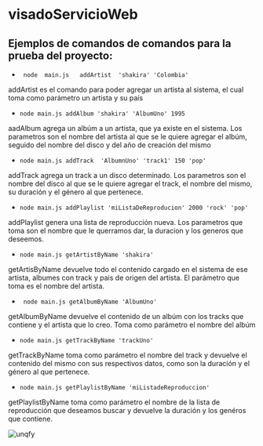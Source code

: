 # visadoServicioWeb
Ejemplos de comandos de comandos para la prueba del proyecto:
-------------------------------------------------------------

* ` node  main.js   addArtist  'shakira' 'Colombia'`

 addArtist es el comando para poder agregar un artista al sistema, el cual toma como parámetro un artista y su país


*  `node main.js addAlbum 'shakira' 'AlbumUno' 1995`

 aadAlbum agrega un albúm a un artista, que ya existe en el sistema. Los parametros son el nombre del artista al que se le quiere agregar   el albúm, seguido del nombre del disco y del año de creación del mismo

*  `node main.js addTrack  'AlbumnUno' 'track1' 150 'pop'`

 addTrack agrega un track a un disco determinado. Los parametros son el nombre del disco al que se le quiere agregar el track, el nombre  del mismo, su duración y el género al que pertenece.

* `node main.js addPlaylist 'miListaDeReproducion' 2000 'rock' 'pop' `

addPlaylist genera una lista de reproducción nueva. Los parametros que toma son el nombre que le querramos dar, la duracion y los generos que deseemos.

* `node main.js getArtistByName 'shakira'`

getArtisByName devuelve todo el contenido cargado en el sistema de ese artista, albumes con track y pais de origen del artista. El parámetro que toma es el nombre del artista.

* ` node main.js getAlbumByName 'AlbumUno'`

getAlbumByName devuelve el contenido de un albúm con los tracks que contiene y el artista que lo creo. Toma como parámetro el nombre del albúm

* `node main.js getTrackByName 'trackUno'`

getTrackByName toma como parámetro el nombre del track y  devuelve el contenido del mismo con sus respectivos datos, como son la duración y el género al que pertenece.

* `node main.js getPlaylistByName 'miListadeReproduccion'`

getPlaylistByName toma como parámetro el nombre de la lista de reproducción que deseamos buscar y devuelve la duración y los genéros que contiene. 


![unqfy](https://user-images.githubusercontent.com/31372437/39194362-ed573db6-47b3-11e8-85d5-77df68fc36b8.png)
